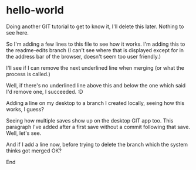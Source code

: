 # hello-world
Doing another GIT tutorial to get to know it, I'll delete this later. Nothing to see here.

So I'm adding a few lines to this file to see how it works. I'm adding this to the readme-edits branch (I can't see where that is displayed except for in the address bar of the browser, doesn't seem too user friendly.)

I'll see if I can remove the next underlined line when merging (or what the process is called.)

Well, if there's no underlined line above this and below the one which said I'd remove one, I succeeded. :D

Adding a line on my desktop to a branch I created locally, seeing how this works, I guess?

Seeing how multiple saves show up on the desktop GIT app too. This paragraph I've added after a first save without a commit following that save. Well, let's see.

And if I add a line now, before trying to delete the branch which the system thinks got merged OK?

End
